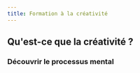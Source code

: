 ```yaml
---
title: Formation à la créativité
---
```


## Qu'est-ce que la créativité ?
### Découvrir le processus mental
